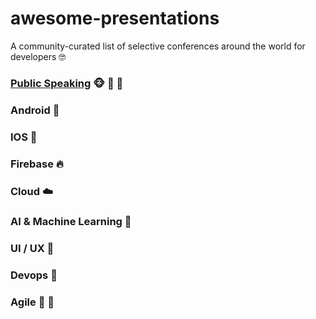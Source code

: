 # awesome-presentations

A community-curated list of selective conferences around the world for developers 🤓

### [Public Speaking](https://github.com/gdgistanbul/awesome-presentations/tree/master/public_speaking) 🐵 🙊 🙉

### Android 🦄

### IOS 🐍

### Firebase 🔥

### Cloud ☁️ 

### AI & Machine Learning 🐨 

### UI / UX 🐼

### Devops 🌟

### Agile 🌚 🌝



